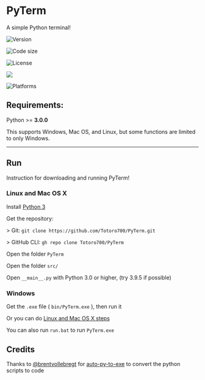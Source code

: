 # PyTerm

A simple Python terminal!

![Version](https://img.shields.io/badge/version-0.5.2-green)

![Code size](https://img.shields.io/github/languages/code-size/Totoro700/PyTerm)

![License](https://img.shields.io/github/license/Totoro700/PyTerm)

![](https://img.shields.io/badge/python-%3E%3D%203.0.0-orange)

![Platforms](https://img.shields.io/badge/supported%20platforms-Windows%2C%20Linux%2C%20Mac%20OS-green)



## Requirements:

Python >= **3.0.0**

This supports Windows, Mac OS, and Linux, but some functions are limited to only Windows.

---

## Run

Instruction for downloading and running PyTerm!

### Linux and Mac OS X

Install [Python 3](https://python.org/downloads)

Get the repository:

\> Git: `git clone https://github.com/Totoro700/PyTerm.git`

\> GitHub CLI: `gh repo clone Totoro700/PyTerm`

Open the folder `PyTerm`

Open the folder `src/`

Open `__main__.py` with Python 3.0 or higher, (try 3.9.5 if possible)

### Windows

Get the `.exe` file ( `bin/PyTerm.exe` ), then run it

Or you can do [Linux and Mac OS X steps](#Linux-and-Mac-OS-X)

You can also run `run.bat` to run `PyTerm.exe`

## Credits

Thanks to [@brentvollebregt](https://github.com/brentvollebregt) for [auto-py-to-exe](https://github.com/brentvollebregt/auto-py-to-exe) to convert the python scripts to code